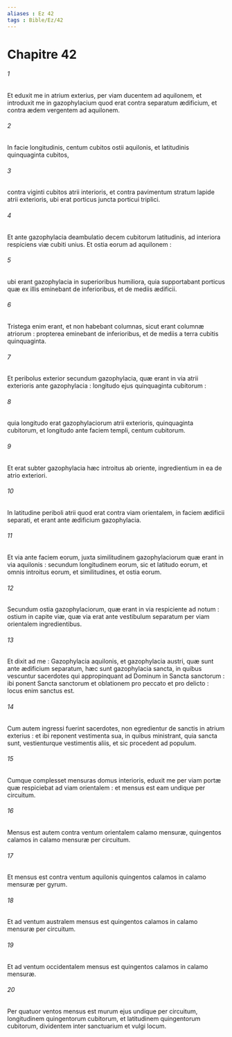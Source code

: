 ```yaml
---
aliases : Ez 42
tags : Bible/Ez/42
---
```


# Chapitre 42

###### 1
Et eduxit me in atrium exterius, per viam ducentem ad aquilonem, et introduxit me in gazophylacium quod erat contra separatum ædificium, et contra ædem vergentem ad aquilonem.
###### 2
In facie longitudinis, centum cubitos ostii aquilonis, et latitudinis quinquaginta cubitos,
###### 3
contra viginti cubitos atrii interioris, et contra pavimentum stratum lapide atrii exterioris, ubi erat porticus juncta porticui triplici.
###### 4
Et ante gazophylacia deambulatio decem cubitorum latitudinis, ad interiora respiciens viæ cubiti unius. Et ostia eorum ad aquilonem :
###### 5
ubi erant gazophylacia in superioribus humiliora, quia supportabant porticus quæ ex illis eminebant de inferioribus, et de mediis ædificii.
###### 6
Tristega enim erant, et non habebant columnas, sicut erant columnæ atriorum : propterea eminebant de inferioribus, et de mediis a terra cubitis quinquaginta.
###### 7
Et peribolus exterior secundum gazophylacia, quæ erant in via atrii exterioris ante gazophylacia : longitudo ejus quinquaginta cubitorum :
###### 8
quia longitudo erat gazophylaciorum atrii exterioris, quinquaginta cubitorum, et longitudo ante faciem templi, centum cubitorum.
###### 9
Et erat subter gazophylacia hæc introitus ab oriente, ingredientium in ea de atrio exteriori.
###### 10
In latitudine periboli atrii quod erat contra viam orientalem, in faciem ædificii separati, et erant ante ædificium gazophylacia.
###### 11
Et via ante faciem eorum, juxta similitudinem gazophylaciorum quæ erant in via aquilonis : secundum longitudinem eorum, sic et latitudo eorum, et omnis introitus eorum, et similitudines, et ostia eorum.
###### 12
Secundum ostia gazophylaciorum, quæ erant in via respiciente ad notum : ostium in capite viæ, quæ via erat ante vestibulum separatum per viam orientalem ingredientibus.
###### 13
Et dixit ad me : Gazophylacia aquilonis, et gazophylacia austri, quæ sunt ante ædificium separatum, hæc sunt gazophylacia sancta, in quibus vescuntur sacerdotes qui appropinquant ad Dominum in Sancta sanctorum : ibi ponent Sancta sanctorum et oblationem pro peccato et pro delicto : locus enim sanctus est.
###### 14
Cum autem ingressi fuerint sacerdotes, non egredientur de sanctis in atrium exterius : et ibi reponent vestimenta sua, in quibus ministrant, quia sancta sunt, vestienturque vestimentis aliis, et sic procedent ad populum.
###### 15
Cumque complesset mensuras domus interioris, eduxit me per viam portæ quæ respiciebat ad viam orientalem : et mensus est eam undique per circuitum.
###### 16
Mensus est autem contra ventum orientalem calamo mensuræ, quingentos calamos in calamo mensuræ per circuitum.
###### 17
Et mensus est contra ventum aquilonis quingentos calamos in calamo mensuræ per gyrum.
###### 18
Et ad ventum australem mensus est quingentos calamos in calamo mensuræ per circuitum.
###### 19
Et ad ventum occidentalem mensus est quingentos calamos in calamo mensuræ.
###### 20
Per quatuor ventos mensus est murum ejus undique per circuitum, longitudinem quingentorum cubitorum, et latitudinem quingentorum cubitorum, dividentem inter sanctuarium et vulgi locum.
